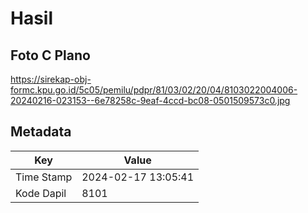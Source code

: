 # Hasil

## Foto C Plano

https://sirekap-obj-formc.kpu.go.id/5c05/pemilu/pdpr/81/03/02/20/04/8103022004006-20240216-023153--6e78258c-9eaf-4ccd-bc08-0501509573c0.jpg


## Metadata

| Key        | Value               |
| ---------- | ------------------- |
| Time Stamp | 2024-02-17 13:05:41 |
| Kode Dapil | 8101                |



